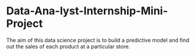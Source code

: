 # Data-Ana-lyst-Internship-Mini-Project
The aim of this data science project is to build a predictive model and find out the sales of each product at a particular store.
